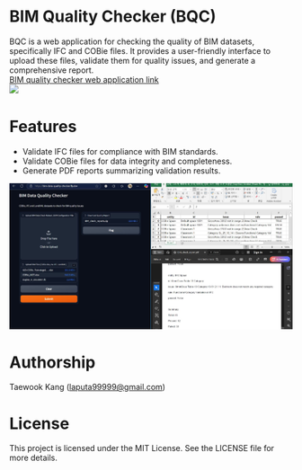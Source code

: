 # BIM Quality Checker (BQC)
BQC is a web application for checking the quality of BIM datasets, specifically IFC and COBie files. It provides a user-friendly interface to upload these files, validate them for quality issues, and generate a comprehensive report.</br>
[BIM quality checker web application link](https://bim-data-quality-checker.fly.dev/)</br>
<img src="https://github.com/mac999/BIM-quality-checker/blob/main/img2.gif" width=800/>

# Features
- Validate IFC files for compliance with BIM standards.
- Validate COBie files for data integrity and completeness.
- Generate PDF reports summarizing validation results.
<img src="https://github.com/mac999/BIM-quality-checker/blob/main/img1.JPG" width=800/>

# Authorship
Taewook Kang (laputa99999@gmail.com)

# License
This project is licensed under the MIT License. See the LICENSE file for more details.
